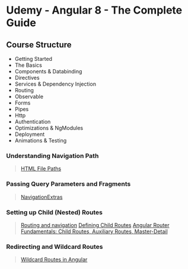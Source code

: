 <h1>Udemy - Angular 8 - The Complete Guide</h1>
<h2> Course Structure</h2>

- Getting Started
- The Basics
- Components & Databinding
- Directives
- Services & Dependency Injection
- Routing
- Observable
- Forms
- Pipes
- Http
- Authentication
- Optimizations & NgModules
- Deployment
- Animations & Testing


<h3>Understanding Navigation Path</h3>

> [HTML File Paths](https://www.w3schools.com/html/html_filepaths.asp)

<h3>Passing Query Parameters and Fragments </h3>

> [NavigationExtras](https://angular.io/api/router/NavigationExtras)

<h3>Setting up Child (Nested) Routes</h3>

> [Routing and navigation](https://angular.io/guide/router)
> [Defining Child Routes](https://angular-2-training-book.rangle.io/routing/child_routes)
> [Angular Router Fundamentals: Child Routes, Auxiliary Routes, Master-Detail](https://blog.angular-university.io/angular2-router/)

<h3>Redirecting and Wildcard Routes</h3>

> [Wildcard Routes in Angular](https://medium.com/@nishu0505/wildcard-routes-in-angular-edbf9433a9ba)